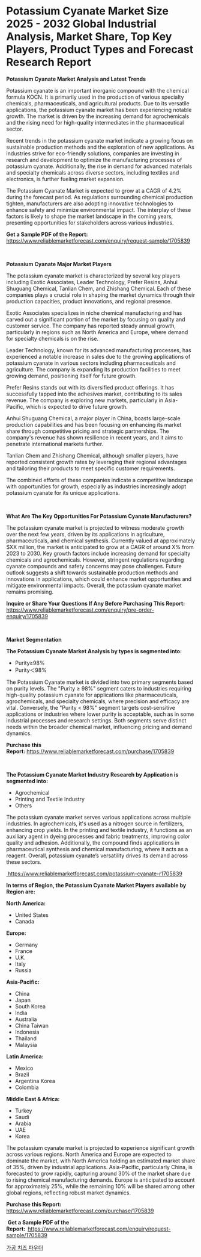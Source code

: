 <p><h1>Potassium Cyanate Market Size 2025 - 2032 Global Industrial Analysis, Market Share, Top Key Players, Product Types and Forecast Research Report</h1></p><p><strong>Potassium Cyanate Market Analysis and Latest Trends</strong></p>
<p><p>Potassium cyanate is an important inorganic compound with the chemical formula KOCN. It is primarily used in the production of various specialty chemicals, pharmaceuticals, and agricultural products. Due to its versatile applications, the potassium cyanate market has been experiencing notable growth. The market is driven by the increasing demand for agrochemicals and the rising need for high-quality intermediates in the pharmaceutical sector.</p><p>Recent trends in the potassium cyanate market indicate a growing focus on sustainable production methods and the exploration of new applications. As industries strive for eco-friendly solutions, companies are investing in research and development to optimize the manufacturing processes of potassium cyanate. Additionally, the rise in demand for advanced materials and specialty chemicals across diverse sectors, including textiles and electronics, is further fueling market expansion.</p><p>The Potassium Cyanate Market is expected to grow at a CAGR of 4.2% during the forecast period. As regulations surrounding chemical production tighten, manufacturers are also adopting innovative technologies to enhance safety and minimize environmental impact. The interplay of these factors is likely to shape the market landscape in the coming years, presenting opportunities for stakeholders across various industries.</p></p>
<p><strong>Get a Sample PDF of the Report:&nbsp;</strong> <a href="https://www.reliablemarketforecast.com/enquiry/request-sample/1705839?utm_campaign=1080&utm_medium=2&utm_source=Github&utm_content=ia&utm_term=10012025&utm_id=potassium-cyanate">https://www.reliablemarketforecast.com/enquiry/request-sample/1705839</a></p>
<p>&nbsp;</p>
<p><strong>Potassium Cyanate Major Market Players</strong></p>
<p><p>The potassium cyanate market is characterized by several key players including Exotic Associates, Leader Technology, Prefer Resins, Anhui Shuguang Chemical, Tanlian Chem, and Zhishang Chemical. Each of these companies plays a crucial role in shaping the market dynamics through their production capacities, product innovations, and regional presence.</p><p>Exotic Associates specializes in niche chemical manufacturing and has carved out a significant portion of the market by focusing on quality and customer service. The company has reported steady annual growth, particularly in regions such as North America and Europe, where demand for specialty chemicals is on the rise.</p><p>Leader Technology, known for its advanced manufacturing processes, has experienced a notable increase in sales due to the growing applications of potassium cyanate in various sectors including pharmaceuticals and agriculture. The company is expanding its production facilities to meet growing demand, positioning itself for future growth.</p><p>Prefer Resins stands out with its diversified product offerings. It has successfully tapped into the adhesives market, contributing to its sales revenue. The company is exploring new markets, particularly in Asia-Pacific, which is expected to drive future growth.</p><p>Anhui Shuguang Chemical, a major player in China, boasts large-scale production capabilities and has been focusing on enhancing its market share through competitive pricing and strategic partnerships. The company's revenue has shown resilience in recent years, and it aims to penetrate international markets further.</p><p>Tanlian Chem and Zhishang Chemical, although smaller players, have reported consistent growth rates by leveraging their regional advantages and tailoring their products to meet specific customer requirements.</p><p>The combined efforts of these companies indicate a competitive landscape with opportunities for growth, especially as industries increasingly adopt potassium cyanate for its unique applications.</p></p>
<p>&nbsp;</p>
<p><strong>What Are The Key Opportunities For Potassium Cyanate Manufacturers?</strong></p>
<p><p>The potassium cyanate market is projected to witness moderate growth over the next few years, driven by its applications in agriculture, pharmaceuticals, and chemical synthesis. Currently valued at approximately $XX million, the market is anticipated to grow at a CAGR of around X% from 2023 to 2030. Key growth factors include increasing demand for specialty chemicals and agrochemicals. However, stringent regulations regarding cyanate compounds and safety concerns may pose challenges. Future outlook suggests a shift towards sustainable production methods and innovations in applications, which could enhance market opportunities and mitigate environmental impacts. Overall, the potassium cyanate market remains promising.</p></p>
<p><strong>Inquire or Share Your Questions If Any Before Purchasing This Report:</strong> <a href="https://www.reliablemarketforecast.com/enquiry/pre-order-enquiry/1705839?utm_campaign=1080&utm_medium=2&utm_source=Github&utm_content=ia&utm_term=10012025&utm_id=potassium-cyanate">https://www.reliablemarketforecast.com/enquiry/pre-order-enquiry/1705839</a></p>
<p>&nbsp;</p>
<p><strong>Market Segmentation</strong></p>
<p><strong>The Potassium Cyanate Market Analysis by types is segmented into:</strong></p>
<p><ul><li>Purity≥98%</li><li>Purity＜98%</li></ul></p>
<p><p>The Potassium Cyanate market is divided into two primary segments based on purity levels. The "Purity ≥ 98%" segment caters to industries requiring high-quality potassium cyanate for applications like pharmaceuticals, agrochemicals, and specialty chemicals, where precision and efficacy are vital. Conversely, the "Purity < 98%" segment targets cost-sensitive applications or industries where lower purity is acceptable, such as in some industrial processes and research settings. Both segments serve distinct needs within the broader chemical market, influencing pricing and demand dynamics.</p></p>
<p><strong>Purchase this Report:&nbsp;</strong><a href="https://www.reliablemarketforecast.com/purchase/1705839?utm_campaign=1080&utm_medium=2&utm_source=Github&utm_content=ia&utm_term=10012025&utm_id=potassium-cyanate">https://www.reliablemarketforecast.com/purchase/1705839</a></p>
<p>&nbsp;</p>
<p><strong>The Potassium Cyanate Market Industry Research by Application is segmented into:</strong></p>
<p><ul><li>Agrochemical</li><li>Printing and Textile Industry</li><li>Others</li></ul></p>
<p><p>The potassium cyanate market serves various applications across multiple industries. In agrochemicals, it's used as a nitrogen source in fertilizers, enhancing crop yields. In the printing and textile industry, it functions as an auxiliary agent in dyeing processes and fabric treatments, improving color quality and adhesion. Additionally, the compound finds applications in pharmaceutical synthesis and chemical manufacturing, where it acts as a reagent. Overall, potassium cyanate’s versatility drives its demand across these sectors.</p></p>
<p><a href="https://www.reliablemarketforecast.com/potassium-cyanate-r1705839?utm_campaign=1080&utm_medium=2&utm_source=Github&utm_content=ia&utm_term=10012025&utm_id=potassium-cyanate">&nbsp;https://www.reliablemarketforecast.com/potassium-cyanate-r1705839</a></p>
<p><strong>In terms of Region, the Potassium Cyanate Market Players available by Region are:</strong></p>
<p>
    <p> <strong> North America: </strong>
        <ul>
            <li>United States</li>
            <li>Canada</li>
        </ul>
        </p> 
    <p> <strong> Europe: </strong>
        <ul>
            <li>Germany</li>
            <li>France</li>
            <li>U.K.</li>
            <li>Italy</li>
            <li>Russia</li>
        </ul>
        </p> 
    <p> <strong> Asia-Pacific: </strong>
        <ul>
            <li>China</li>
            <li>Japan</li>
            <li>South Korea</li>
            <li>India</li>
            <li>Australia</li>
            <li>China Taiwan</li>
            <li>Indonesia</li>
            <li>Thailand</li>
            <li>Malaysia</li>
        </ul>
        </p> 
    <p> <strong> Latin America: </strong>
        <ul>
            <li>Mexico</li>
            <li>Brazil</li>
            <li>Argentina Korea</li>
            <li>Colombia</li>
        </ul>
        </p> 
    <p> <strong> Middle East & Africa: </strong>
        <ul>
            <li>Turkey</li>
            <li>Saudi</li>
            <li>Arabia</li>
            <li>UAE</li>
            <li>Korea</li>
        </ul>
    </p>
    </p>
<p><p>The potassium cyanate market is projected to experience significant growth across various regions. North America and Europe are expected to dominate the market, with North America holding an estimated market share of 35%, driven by industrial applications. Asia-Pacific, particularly China, is forecasted to grow rapidly, capturing around 30% of the market share due to rising chemical manufacturing demands. Europe is anticipated to account for approximately 25%, while the remaining 10% will be shared among other global regions, reflecting robust market dynamics.</p></p>
<p><strong>Purchase this Report: </strong><a href="https://www.reliablemarketforecast.com/purchase/1705839?utm_campaign=1080&utm_medium=2&utm_source=Github&utm_content=ia&utm_term=10012025&utm_id=potassium-cyanate">https://www.reliablemarketforecast.com/purchase/1705839</a></p>
<p>&nbsp;<strong>Get a Sample PDF of the Report:&nbsp;&nbsp;</strong><a href="https://www.reliablemarketforecast.com/enquiry/request-sample/1705839?utm_campaign=1080&utm_medium=2&utm_source=Github&utm_content=ia&utm_term=10012025&utm_id=potassium-cyanate">https://www.reliablemarketforecast.com/enquiry/request-sample/1705839</a></p>
<p><strong></strong></p>
<p><p><a href="https://github.com/sougarounis/Market-Research-Report-List-6/blob/main/239943629919.md?utm_campaign=1080&utm_medium=2&utm_source=Github&utm_content=ia&utm_term=10012025&utm_id=potassium-cyanate">가공 치즈 파우더</a></p></p>